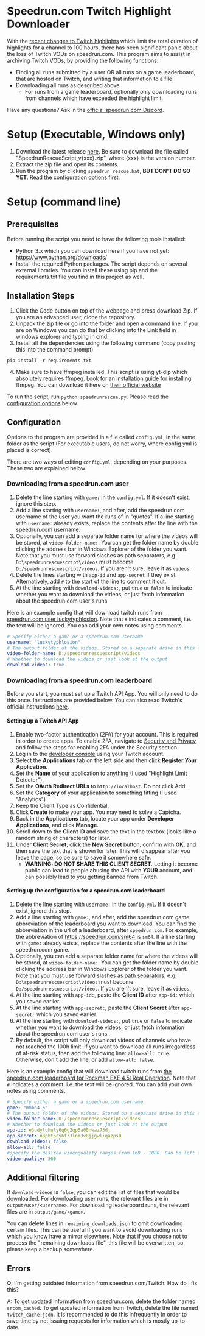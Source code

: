 # Speedrun.com Twitch Highlight Downloader
With the [recent changes to Twitch highlights](https://x.com/twitchsupport/status/1892277199497043994) which limit the total duration of highlights for a channel to 100 hours, there has been significant panic about the loss of Twitch VODs on speedrun.com. This program aims to assist in archiving Twitch VODs, by providing the following functions:
- Finding all runs submitted by a user OR all runs on a game leaderboard, that are hosted on Twitch, and writing that information to a file
- Downloading all runs as described above
  - For runs from a game leaderboard, optionally only downloading runs from channels which have exceeded the highlight limit.

Have any questions? Ask in the [official speedrun.com Discord](https://discord.gg/0h6sul1ZwHVpXJmK).

# Setup (Executable, Windows only)
1. Download the latest release [here](https://github.com/Matse007/SpeedrunRescueScript/releases/latest). Be sure to download the file called "SpeedrunRescueScript_v{xxx}.zip", where {xxx} is the version number.
2. Extract the zip file and open its contents.
3. Run the program by clicking `speedrun_rescue.bat`, **BUT DON'T DO SO YET**. Read the [configuration options](#configuration) first.

# Setup (command line)

## Prerequisites
Before running the script you need to have the following tools installed:  
- Python 3.x which you can download here if you have not yet: https://www.python.org/downloads/
- Install the required Python packages. The script depends on several external libraries. You can install these using pip and the requirements.txt file you find in this project as well.

## Installation Steps
1. Click the Code button on top of the webpage and press download Zip. If you are an advanced user, clone the repository.
2. Unpack the zip file or go into the folder and open a command line. If you are on Windows you can do that by clicking into the Link field in windows explorer and typing in cmd.
3. Install all the dependencies using the following command (copy pasting this into the command prompt)
```pyton
pip install -r requirements.txt
```
4. Make sure to have ffmpeg installed. This script is using yt-dlp which absolutely requires ffmpeg. Look for an installation guide for installing ffmpeg. You can download it here on [their official website](https://ffmpeg.org/download.html)

To run the script, run `python speedrunrescue.py`. Please read the [configuration options](#configuration) below.

## Configuration
Options to the program are provided in a file called `config.yml`, in the same folder as the script (For executable users, do not worry, where config.yml is placed is correct).

There are two ways of editing `config.yml`, depending on your purposes. These two are explained below.

### Downloading from a speedrun.com user
1. Delete the line starting with `game:` in the `config.yml`. If it doesn't exist, ignore this step.
2. Add a line starting with `username:`, and after, add the speedrun.com username of the user you want the runs of in "quotes". If a line starting with `username:` already exists, replace the contents after the line with the speedrun.com username.
3. Optionally, you can add a separate folder name for where the videos will be stored, at `video-folder-name:`. You can get the folder name by double clicking the address bar in Windows Explorer of the folder you want. Note that you must use forward slashes as path separators, e.g. `D:\speedrunrescuescript\videos` must become `D:/speedrunrescuescript/videos`. If you aren't sure, leave it as `videos`. 
4. Delete the lines starting with `app-id` and `app-secret` if they exist. Alternatively, add `#` to the start of the line to comment it out.
5. At the line starting with `download-videos:`, put `true` or `false` to indicate whether you want to download the videos, or just fetch information about the speedrun.com user's runs.

Here is an example config that will download twitch runs from [speedrun.com user luckytyphlosion](https://speedrun.com/users/luckytyphlosion). Note that `#` indicates a comment, i.e. the text will be ignored. You can add your own notes using comments.
```yaml
# Specify either a game or a speedrun.com username
username: "luckytyphlosion"
# The output folder of the videos. Stored on a separate drive in this example
video-folder-name: D:/speedrunrescuescript/videos
# Whether to download the videos or just look at the output
download-videos: true
```

### Downloading from a speedrun.com leaderboard
Before you start, you must set up a Twitch API App. You will only need to do this once. Instructions are provided below. You can also read Twitch's official instructions [here](https://dev.twitch.tv/docs/authentication/register-app/).

#### Setting up a Twitch API App
1. Enable two-factor authentication (2FA) for your account. This is required in order to create apps. To enable 2FA, navigate to [Security and Privacy](https://www.twitch.tv/settings/security), and follow the steps for enabling 2FA under the Security section.
2. Log in to the [developer console](https://dev.twitch.tv/console) using your Twitch account.
3. Select the **Applications** tab on the left side and then click **Register Your Application**.
4. Set the **Name** of your application to anything (I used "Highlight Limit Detector").
5. Set the **OAuth Redirect URLs** to `http://localhost`. Do not click Add.
6. Set the **Category** of your application to something fitting (I used "Analytics")
7. Keep the Client Type as Confidential.
8. Click **Create** to make your app. You may need to solve a Captcha.
9. Back in the **Applications** tab, locate your app under **Developer Applications**, and click **Manage**.
10. Scroll down to the **Client ID** and save the text in the textbox (looks like a random string of characters) for later.
11. Under **Client Secret**, click the **New Secret** button, confirm with **OK**, and then save the text that is shown for later. This will disappear after you leave the page, so be sure to save it somewhere safe.
    * **WARNING: DO NOT SHARE THIS CLIENT SECRET**. Letting it become public can lead to people abusing the API with **YOUR** account, and can possibly lead to you getting banned from Twitch.

#### Setting up the configuration for a speedrun.com leaderboard
1. Delete the line starting with `username:` in the `config.yml`. If it doesn't exist, ignore this step.
2. Add a line starting with `game:`, and after, add the speedrun.com game abbreviation of the leaderboard you want to download. You can find the abbreviation in the url of a leaderboard, after `speedrun.com`. For example, the abbreviation of https://speedrun.com/sm64 is `sm64`. If a line starting with `game:` already exists, replace the contents after the line with the speedrun.com game.
3. Optionally, you can add a separate folder name for where the videos will be stored, at `video-folder-name:`. You can get the folder name by double clicking the address bar in Windows Explorer of the folder you want. Note that you must use forward slashes as path separators, e.g. `D:\speedrunrescuescript\videos` must become `D:/speedrunrescuescript/videos`. If you aren't sure, leave it as `videos`. 
4. At the line starting with `app-id:`, paste the **Client ID** after `app-id:` which you saved earlier.
5. At the line starting with `app-secret:`, paste the **Client Secret** after `app-secret:` which you saved earlier.
6. At the line starting with `download-videos:`, put `true` or `false` to indicate whether you want to download the videos, or just fetch information about the speedrun.com user's runs.
7. By default, the script will only download videos of channels who have not reached the 100h limit. If you want to download all runs irregardless of at-risk status, then add the following line: `allow-all: true`. Otherwise, don't add the line, or add `allow-all: false`.

Here is an example config that will download twitch runs from [the speedrun.com leaderboard for Rockman EXE 4.5: Real Operation](https://speedrun.com/mmbn4.5). Note that `#` indicates a comment, i.e. the text will be ignored. You can add your own notes using comments.
```yaml
# Specify either a game or a speedrun.com username
game: "mmbn4.5"
# The output folder of the videos. Stored on a separate drive in this example
video-folder-name: D:/speedrunrescuescript/videos
# Whether to download the videos or just look at the output
app-id: e3udyluhnly6q6g2qp5a00nwaz73dj
app-secret: n8p6t5qy6f33lnm3v8jjgwliqazps0
download-videos: false
allow-all: false
#specify the desired videoquality ranges from 160 - 1080. Can be left empty, it will default to the best quality.
video-quality: 360
```

## Additional filtering
If `download-videos` is `false`, you can edit the list of files that would be downloaded. For downloading user runs, the relevant files are in `output/user/<username>`. For downloading leaderboard runs, the relevant files are in `output/game/<game>`.

You can delete lines in `remaining_downloads.json` to omit downloading certain files. This can be useful if you want to avoid downloading runs which you know have a mirror elsewhere. Note that if you choose not to process the "remaining downloads file", this file will be overwritten, so please keep a backup somewhere.

## Errors
Q: I'm getting outdated information from speedrun.com/Twitch. How do I fix this?

A: To get updated information from speedrun.com, delete the folder named `srcom_cached`. To get updated information from Twitch, delete the file named `twitch_cache.json`. It is recommended to do this infrequently in order to save time by not issuing requests for information which is mostly up-to-date.
